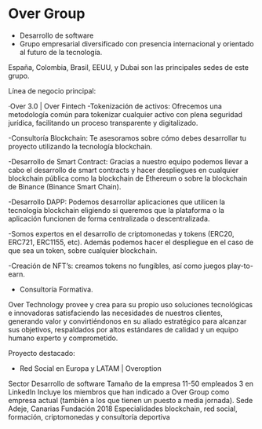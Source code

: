 # Over Group

- Desarrollo de software
- Grupo empresarial diversificado con presencia internacional y orientado al futuro de la tecnología.

España, Colombia, Brasil, EEUU, y Dubai son las principales sedes de este grupo. 
 
Línea de negocio principal:

·Over 3.0 | Over Fintech 
-Tokenización de activos: Ofrecemos una metodología común para tokenizar cualquier activo con plena seguridad jurídica, facilitando un proceso transparente y digitalizado. 

-Consultoría Blockchain: Te asesoramos sobre cómo debes desarrollar tu proyecto utilizando la tecnología blockchain.

-Desarrollo de Smart Contract: Gracias a nuestro equipo podemos llevar a cabo el desarrollo de smart contracts y hacer despliegues en cualquier blockchain pública como la blockchain de Ethereum o sobre la blockchain de Binance (Binance Smart Chain).

-Desarrollo DAPP: Podemos desarrollar aplicaciones que utilicen la tecnología blockchain eligiendo si queremos que la plataforma o la aplicación funcionen de forma centralizada o descentralizada. 

-Somos expertos en el desarrollo de criptomonedas y tokens (ERC20, ERC721, ERC1155, etc). Además podemos hacer el despliegue en el caso de que sea un token, sobre cualquier blockchain.

-Creación de NFT’s: creamos tokens no fungibles, así como juegos play-to-earn. 

- Consultoría Formativa.

Over Technology provee y crea para su propio uso soluciones tecnológicas e innovadoras satisfaciendo las necesidades de nuestros clientes, generando valor y convirtiéndonos en su aliado estratégico para alcanzar sus objetivos, respaldados por altos estándares de calidad y un equipo humano experto y comprometido.

Proyecto destacado: 

- Red Social en Europa y LATAM | Overoption

Sector
Desarrollo de software
Tamaño de la empresa
11-50 empleados
3 en LinkedIn 
Incluye los miembros que han indicado a Over Group como empresa actual (también a los que tienen un puesto a media jornada).
Sede
Adeje, Canarias
Fundación
2018
Especialidades
blockchain, red social, formación, criptomonedas y consultoría deportiva


<!---
Overgroup1/Overgroup1 is a ✨ special ✨ repository because its `README.md` (this file) appears on your GitHub profile.
You can click the Preview link to take a look at your changes.
--->
